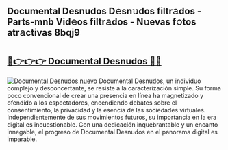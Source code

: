 ## Documental Desnudos D𝚎sn𝚞dos filtr𝚊dos - Parts-mnb Vid𝚎os filtr𝚊dos - N𝚞evas f𝚘tos atr𝚊ctivas 8bqj9

# <h2><a href="http://mb7nan.tromn.icu/?c=Documental+Desnudos">🔗👉👉👉 Documental Desnudos 🔗🔗</a></h2>

[![Documental Desnudos nuevo](https://i.imgur.com/pEAQMta.gif)](http://mb7nan.tromn.icu/?c=Documental+Desnudos)
Documental Desnudos, un individuo complejo y desconcertante, se resiste a la caracterización simple. Su forma poco convencional de crear una presencia en línea ha magnetizado y ofendido a los espectadores, encendiendo debates sobre el consentimiento, la privacidad y la esencia de las sociedades virtuales. Independientemente de sus movimientos futuros, su importancia en la era digital es incuestionable. Con una dedicación inquebrantable y un encanto innegable, el progreso de Documental Desnudos en el panorama digital es imparable.
